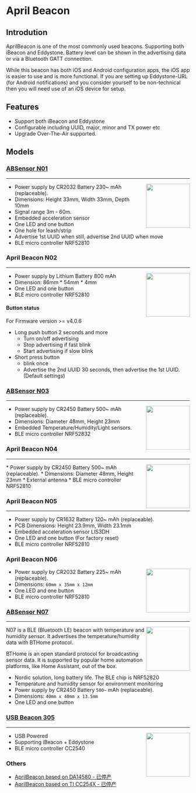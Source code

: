 # April Beacon #

## Introdution

AprilBeacon is one of the most commonly used beacons. Supporting both iBeacon and Eddystone. Battery level can be shown in the advertising data or via a Bluetooth GATT connection.

While this beacon has both iOS and Android configuration apps, the iOS app is easier to use and is more functional. If you are setting up Eddystone-URL (for Android notifications) and you consider yourself to be non-technical then you will need use of an iOS device for setup.

## Features

* Support both iBeacon and Eddystone
* Configurable including UUID, major, minor and TX power etc
* Upgrade Over-The-Air supported.

## Models

### [ABSensor N01](ABSensor.md#absensor-n01)

---

<img src="https://i1.aprbrother.com/ABsensorDHF.jpg-320.jpg" width="120" align="right">

* Power supply by CR2032 Battery 230~ mAh (replaceable).
* Dimensions: Height 33mm, Width 33mm, Depth 10mm
* Signal range 3m - 60m.
* Embedded acceleration sensor
* One LED and one button
* One hole for leash/strip
* Advertise 1st UUID when still, advertise 2nd UUID when move
* BLE micro controller NRF52810

### April Beacon N02

---

<img src="https://i1.aprbrother.com/card-n02.jpg-320.jpg" width="120" align="right">

* Power supply by Lithium Battery 800 mAh
* Dimension: 86mm * 54mm * 4mm
* One LED and one button
* BLE micro controller NRF52810

#### Button status

For Firmware version &gt;= v4.0.6

* Long push button 2 seconds and more
  * Turn on/off advertising 
  * Stop advertising if fast blink
  * Start advertising if slow blink
* Short press button
  * blink once
  * Advertise the 2nd UUID 30 seconds, then advertise the 1st UUID. (Default settings)

### [ABSensor N03](ABSensor.md#absensor-n03)

---

<img src="https://i1.aprbrother.com/n03.jpg-320.jpg" width="120" align="right">

* Power supply by CR2450 Battery 500~ mAh (replaceable).
* Dimensions: Diameter 48mm, Height 23mm
* Embedded Temperature/Humidity/Light sensors.
* BLE micro controller NRF52832

### April Beacon N04

---

<img src="https://i1.aprbrother.com/aprilbeacon-n04.jpg" width="120" align="right">
* Power supply by CR2450 Battery 500~ mAh (replaceable).
* Dimensions: Diameter 48mm, Height 23mm
* External antenna
* BLE micro controller NRF52810

### April Beacon N05

---

* Power supply by CR1632 Battery 120~ mAh (replaceable).
* PCB Dimensions: Height 23.9mm, Width 23.1mm
* Embedded acceleration sensor LIS3DH
* One LED and one button (For factory reset)
* BLE micro controller NRF52810

### April Beacon N06

<img src="https://i1.aprbrother.com/prod/n06.jpg-320.jpg" width="120" align="right">

* Power supply by CR2032 Battery 225~ mAh (replaceable).
* Dimensions: `60mm x 35mm x 12mm`
* One LED and one button
* BLE micro controller NRF52810

### [ABSensor N07](ABSensor.md#absensor-n07)

---

<img src="https://i1.aprbrother.com/p/n07.jpg-320.jpg" width="120" align="right">

N07 is a BLE (Bluetooth LE) beacon with temperature and humidity sensor. It advertises the temperature/humidity data with BTHome protocol. 

BTHome is an open standard protocol for broadcasting sensor data. It is supported by popular home automation platforms, like Home Assistant, out of the box.

* Nordic solution, long battery life. The BLE chip is NRF52820
* Temperature and humidity sensor for environment monitoring
* Power supply by CR2450 Battery `500~` mAh (replaceable).
* Dimensions: `40mm x 40mm x 13.5mm`
* One LED and one button

### [USB Beacon 305](AprilBeacon_305.md)

---

<img src="https://i1.aprbrother.com/302.jpg" width="120" align="right">

* USB Powered
* Supporting iBeacon + Eddystone 
* BLE micro controller CC2540

### Others

- [AprilBeacon based on DA14580 - 已停产](AprilBeacon_based_on_DA14580.md)
- [AprilBeacon based on TI CC254X - 已停产](AprilBeacon_based_on_TI_CC254X.md)
